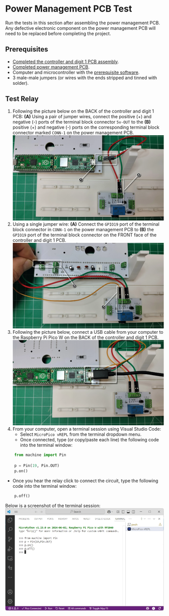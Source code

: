 # Power Management PCB Test

Run the tests in this section after assembling the power management PCB. Any defective electronic component on the power management PCB will need to be replaced before completing the project.

## Prerequisites

- [Completed the controller and digit 1 PCB assembly](./controllerpcbassembly.md).
- [Completed power management PCB](./powermanagementpcb.md).
- Computer and microcontroller with the [prerequisite software](../prerequisitesoftware.md).
- 3 male-male jumpers (or wires with the ends stripped and tinned with solder).

## Test Relay

1. Following the picture below on the BACK of the controller and digit 1 PCB:
    **(A)** Using a pair of jumper wires, connect the positive (+) and negative (-) ports of the terminal block connector `5v-OUT` to the **(B)** positive (+) and negative (-) ports on the corresponding terminal block connector marked `CONN-1` on the power management PCB.  
   ![powermanagement-1](../img/powermanagementpcbtest/powermanagementpcbtest-1.webp)
1. Using a single jumper wire:
    **(A)** Connect the `GPIO19` port of the terminal block connector in `CONN-1` on the power management PCB to **(B)** the `GPIO19` port of the terminal block connector on the FRONT face of the controller and digit 1 PCB.  
   ![powermanagement-2](../img/powermanagementpcbtest/powermanagementpcbtest-2.webp)
1. Following the picture below, connect a USB cable from your computer to the Raspberry Pi Pico W on the BACK of the controller and digit 1 PCB.  
   ![powermanagement-3](../img/powermanagementpcbtest/powermanagementpcbtest-3.webp)
1. From your computer, open a terminal session using Visual Studio Code:
      - Select `MicroPico vREPL` from the terminal dropdown menu.
      - Once connected, type (or copy/paste each line) the following code into the terminal window:

```python
    from machine import Pin

    p = Pin(19, Pin.OUT)
    p.on()
```

   - Once you hear the relay click to connect the circuit, type the following code into the terminal window:

```python
    p.off()
```

   Below is a screenshot of the terminal session:  
   ![powermanagement-4](../img/powermanagementpcbtest/powermanagementpcbtest-4.webp)